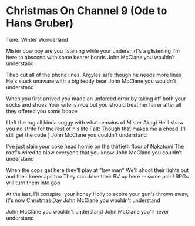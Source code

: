 # Christmas On Channel 9 (Ode to Hans Gruber)

Tune: Winter Wonderland

Mister cow boy are you listening while your undershirt's a glistening
I'm here to abscond with some bearer bonds
John McClane you wouldn't understand

Theo cut all of the phone lines, Argyles safe though he needs more lines
He's stuck unaware with a big teddy bear
John McClane you wouldn't understand

When you first arrived you made an unforced error
by taking off both your socks and shoes
Your wife is nice but you should treat her fairer
after all they offered you some booze

I left the rug all kinda soggy with what remains of Mister Akagi
He'll show you no strife for the rest of his life 
[ alt: Though that makes me a choad, I'll still get the code ]
John McClane you couldn't understand

I've just slain your coke head homie on the thirtieth floor of Nakatomi
The roof's wired to blow everyone that you know
John McClane you couldn't understand

When the cops get here they'll play at "law man"
We'll shoot their lights out and their kneecaps too
They can drive their RV up here -- some plan!
RPGs will turn them into goo

At the last, I'll conspire, your honey Holly to expire
your gun's thrown away, it's now Christmas Day
John McClane you wouldn't understand

John McClane you wouldn't understand
John McClane you'll never understand


